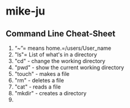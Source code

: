 # mike-ju

## Command Line Cheat-Sheet ##
1. “~”= means home.=/users/User_name
2. "ls"= List of what's in a directory
3. "cd" - change the working directory
4. "pwd" - show the current working directory
5. "touch" - makes a file
6. "rm" - deletes a file 
7. "cat" - reads a file
8. "mkdir" - creates a directory
9. 
